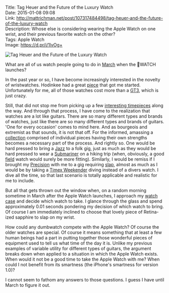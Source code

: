 Title: Tag Heuer and the Future of the Luxury Watch  
Date: 2015-01-08 09:08  
Link: http://mattrichman.net/post/107317484498/tag-heuer-and-the-future-of-the-luxury-watch  
Description: Whose else is considering wearing the Apple Watch on one wrist, and their previous favorite watch on the other?  
Tags: Apple Watch  
Image: https://d.pr/i/1lvOg+  

![Tag Heuer and the Future of the Luxury Watch][1]

What are all of us watch people going to do in [March][2] when the WATCH launches? 

In the past year or so, I have become increasingly interested in the novelty of wristwatches. Hodinkee had a great [piece][3] that got me started. Unfortunately for me, all of those watches cost more than a [GT3][4], which is just crazy.

Still, that did not stop me from picking up a few [interesting timepieces][5] along the way. And through that process, I have come to the realization that watches are a lot like guitars. There are so many different types and brands of watches, just like there are so many different types and brands of guitars. 'One for every occasion' comes to mind here. And as bourgeois and extremist as that sounds, it is not that off. For the informed, amassing a [collection][6] comprised of individual pieces having their own strengths becomes a necessary part of the process. And rightly so. One would be hard pressed to bring a [Jazz][7] to a folk gig, just as much as they would be hard pressed to wear a [Submariner][8] on a hiking trip (when, obviously, a good [field][9] watch would surely be more fitting). Similarly, I would be remiss if I brought my [Precision][10] with me to a gig requiring [slap][11], almost as much as I would be by taking a [Timex Weekender][12] diving instead of a divers watch. I dive all the time, so that last scenario is totally applicable and realistic for me to include. 

But all that gets thrown out the window when, on a random morning sometime in March after the Apple Watch launches, I approach my [watch case][13] and decide which watch to take. I glance through the glass and spend approximately 0.01 seconds pondering my decision of which watch to bring. Of course I am immediately inclined to choose that lovely piece of Retina-ized sapphire to slap on my wrist.

How could any dumbwatch compete with the Apple Watch? Of course the older watches are special. Of course it means something that at least a few human beings had a part in putting together those wonderful pieces of equipment used to tell us what time of the day it is. Unlike my previous examples of variable utility for different types of guitars, the argument breaks down when applied to a situation in which the Apple Watch exists. When would it not be a good time to take the Apple Watch with me? When could I not benefit from its smartness (the iPhone's smartness for version 1.0)? 

I cannot seem to fathom any answers to those questions. I guess I have until March to figure it out.

[1]: https://d.pr/i/1lvOg+ "Tag Heuer and the Future of the Luxury Watch"
[2]: http://9to5mac.com/2015/01/06/apple-watch-launch/ "9to5Mac on the Apple Watch launch"
[3]: http://www.hodinkee.com/blog/video-talking-watches-with-john-mayer "John Mayer showing off his watches"
[4]: http://www.edmunds.com/porsche/911/2015/gt3/ "Edmunds on the 991 GT3"
[5]: http://instagram.com/p/sTtSahQz_D/ "My watches"
[6]: http://instagram.com/p/uCiceQQz2l/ "My bass guitars"
[7]: https://en.wikipedia.org/wiki/Fender_Jazz_Bass "Wikipedia: Fender Jazz Bass"
[8]: http://www.rolex.com/watches/submariner/m116610lv-0002.html "Rolex Submariner"
[9]: http://www.hamiltonwatch.com/collection/khaki/field/officer-mechanical/h69419363 "Hamilton watch that I like"
[10]: https://en.wikipedia.org/wiki/Fender_Jazz_Bass "Wikipedia: Fender Jazz Bass"
[11]: https://www.youtube.com/watch?v=jVQEe8OI3zk "Victor Wooten - Victor's Jam"
[12]: http://www.timex.com/watches/timex-weekender-slip-thru-t2n6519j-0 "Timex Weekender"
[13]: https://d.pr/i/FScw+ "My watch case"